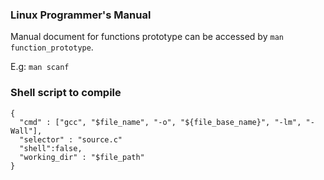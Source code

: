 ### Linux Programmer's Manual

Manual document for functions prototype can be accessed by ``man function_prototype``.

E.g: ``man scanf``

### Shell script to compile

```shell
{
  "cmd" : ["gcc", "$file_name", "-o", "${file_base_name}", "-lm", "-Wall"],
  "selector" : "source.c"
  "shell":false,
  "working_dir" : "$file_path"
}
```
